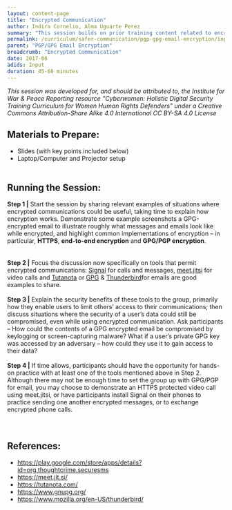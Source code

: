 ```yaml
---
layout: content-page
title: "Encrypted Communication"
author: Indira Cornelio, Alma Uguarte Perez
summary: "This session builds on prior training content related to encryption, conveying to participants the importance and utility of encrypting communications and providing relevant tools."
permalink: /curriculum/safer-communication/pgp-gpg-email-encryption/input/encrypted-communications/
parent: "PGP/GPG Email Encryption"
breadcrumb: "Encrypted Communication"
date: 2017-06
adids: Input
duration: 45-60 minutes
---
```

*This session was developed for, and should be attributed to, the Institute for War & Peace Reporting resource "Cyberwomen: Holistic Digital Security Training Curriculum for Women Human Rights Defenders" under a Creative Commons Attribution-Share Alike 4.0 International CC BY-SA 4.0 License*

## Materials to Prepare: 
- Slides (with key points included below)
- Laptop/Computer and Projector setup
<br><br>

## Running the Session:

**Step 1 |** Start the session by sharing relevant examples of situations where encrypted communications could be useful, taking time to explain how encryption works. Demonstrate some example screenshots a GPG-encrypted email to illustrate roughly what messages and emails look like while encrypted, and highlight common implementations of encryption – in particular, **HTTPS**, **end-to-end encryption** and **GPG/PGP encryption**. 	
<br><br>
**Step 2 |** Focus the discussion now specifically on tools that permit encrypted communications: <a href="https://play.google.com/store/apps/details?id=org.thoughtcrime.securesms">Signal</a> for calls and messages, <a href="https://meet.jit.si/">meet.jitsi</a> for video calls and <a href="https://tutanota.com/">Tutanota</a> or <a href="https://www.gnupg.org/">GPG</a> & <a href="https://www.mozilla.org/en-US/thunderbird/">Thunderbird</a>for emails are good examples to share. 
<br><br>
**Step 3 |** Explain the security benefits of these tools to the group, primarily how they enable users to limit others’ access to their communications; then discuss situations where the security of a user’s data could still be compromised, even while using encrypted communication. Ask participants – How could the contents of a GPG encrypted email be compromised by keylogging or screen-capturing malware? What if a user’s private GPG key was accessed by an adversary – how could they use it to gain access to their data? 
<br><br>
**Step 4 |** If time allows, participants should have the opportunity for hands-on practice with at least one of the tools mentioned above in Step 2. Although there may not be enough time to set the group up with GPG/PGP for email, you may choose to demonstrate an HTTPS protected video call using meet.jitsi, or have participants install Signal on their phones to practice sending one another encrypted messages, or to exchange encrypted phone calls.
<br><br>
 
## References:
- <a href="https://play.google.com/store/apps/details?id=org.thoughtcrime.securesms">https://play.google.com/store/apps/details?id=org.thoughtcrime.securesms</a>
- <a href="https://meet.jit.si/">https://meet.jit.si/</a>
- <a href="https://tutanota.com/">https://tutanota.com/</a>
- <a href="https://www.gnupg.org/">https://www.gnupg.org/</a>
- <a href="https://www.mozilla.org/en-US/thunderbird/">https://www.mozilla.org/en-US/thunderbird/</a>

